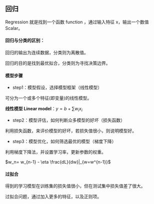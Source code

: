## 回归

Regression 就是找到一个函数 function ，通过输入特征 x，输出一个数值 Scalar。

#### 回归与分类的区别：

回归的输出为连续数据，分类则为离散值。

回归的目的是找到最优拟合，分类则为寻找决策边界。



#### 模型步骤

- step1：模型假设，选择模型框架（线性模型）

可分为一个或多个特征(即变量)的线性模型。

**线性模型 Linear model**：$y = b + \sum w_ix_i$

- step2：模型评估，如何判断众多模型的好坏（损失函数）

利用损失函数，来评价模型的好坏，若损失值很小，则说明模型好。

- step3：模型优化，如何筛选最优的模型（梯度下降）

利用梯度下降法，并设置学习率，更新参数的权重。

$w_n= w_{n-1} - \eta \frac{dL}{dw}|_{w=w^{n-1}}$



#### 过拟合

得到的学习模型在训练集的损失值很小，但在测试集中损失值差了很大。

过拟合问题，通过加入更多的特征，以及正则项。


